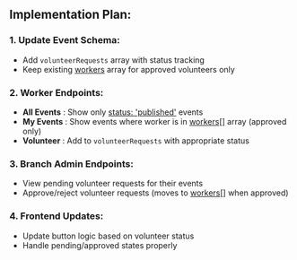 ## **Implementation Plan:**

### **1. Update Event Schema:**

* Add `volunteerRequests` array with status tracking
* Keep existing [workers](vscode-file://vscode-app/c:/Users/hp/AppData/Local/Programs/Microsoft%20VS%20Code/resources/app/out/vs/code/electron-sandbox/workbench/workbench.html) array for approved volunteers only

### **2. Worker Endpoints:**

* **All Events** : Show only [status: &#39;published&#39;](vscode-file://vscode-app/c:/Users/hp/AppData/Local/Programs/Microsoft%20VS%20Code/resources/app/out/vs/code/electron-sandbox/workbench/workbench.html) events
* **My Events** : Show events where worker is in [workers[]](vscode-file://vscode-app/c:/Users/hp/AppData/Local/Programs/Microsoft%20VS%20Code/resources/app/out/vs/code/electron-sandbox/workbench/workbench.html) array (approved only)
* **Volunteer** : Add to `volunteerRequests` with appropriate status

### **3. Branch Admin Endpoints:**

* View pending volunteer requests for their events
* Approve/reject volunteer requests (moves to [workers[]](vscode-file://vscode-app/c:/Users/hp/AppData/Local/Programs/Microsoft%20VS%20Code/resources/app/out/vs/code/electron-sandbox/workbench/workbench.html) when approved)

### **4. Frontend Updates:**

* Update button logic based on volunteer status
* Handle pending/approved states properly
